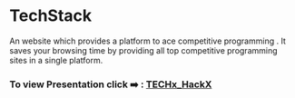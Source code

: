 # TechStack
An website which provides a platform to ace competitive programming . It saves your browsing time by providing all top competitive programming sites in a single platform.
### To view Presentation click ➡️ : [TECHx_HackX](https://docs.google.com/presentation/d/16e6t4NE77UL1xxeMKhoujBBcFFu_zS67dvjPnVT37Ec/edit?usp=sharing)
